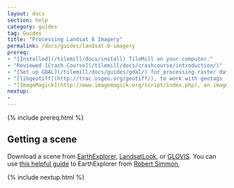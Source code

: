 ```yaml
---
layout: docs
section: help
category: guides
tag: Guides
title: "Processing Landsat 8 Imagery"
permalink: /docs/guides/landsat-8-imagery
prereq:
- "[Installed](/tilemill/docs/install) TileMill on your computer."
- "Reviewed [Crash Course](/tilemill/docs/crashcourse/introduction/)"
- "[Set up GDAL](/tilemill/docs/guides/gdal/) for processing raster data in the terminal."
- "[libgeotiff](http://trac.osgeo.org/geotiff/), to work with geotags (the tools used here are sometimes pagaged as 'geotiff-bin')
- "[ImageMagick](http://www.imagemagick.org/script/index.php), an image processing package
nextup:
- 
---
```


{% include prereq.html %}

## Getting a scene

Download a scene from [EarthExplorer](http://earthexplorer.usgs.gov/), [LandsatLook](http://landsatlook.usgs.gov/), or [GLOVIS](http://glovis.usgs.gov/). You can use [this helpful guide](http://earthobservatory.nasa.gov/blogs/elegantfigures/2013/05/31/a-quick-guide-to-earth-explorer-for-landsat-8/) to EarthExplorer from [Robert Simmon](http://www.nasa.gov/centers/goddard/about/people/RSimmon.html), 


{% include nextup.html %}